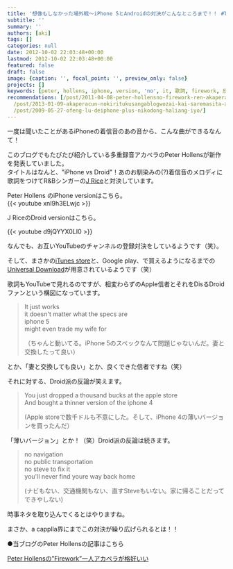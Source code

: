 ```yaml
---
title: '想像もしなかった場外戦〜iPhone 5とAndroidの対決がこんなところまで！！ #TEAMiPhone と #TeamDROID の戦い'
subtitle: ''
summary: ''
authors: [aki]
tags: []
categories: null
date: 2012-10-02 22:03:48+00:00
lastmod: 2012-10-02 22:03:48+00:00
featured: false
draft: false
image: {caption: '', focal_point: '', preview_only: false}
projects: []
keywords: [peter, hollens, iphone, version, 'no', it, 歌詞, firework, 反論, アカペラ]
recommendations: [/post/2011-04-08-peter-hollensno-firework-ren-akaperagage-hao-ii/,
  /post/2013-01-09-akaperacun-nokiritukusangablogwozai-kai-saremasita-a-cappella-best-ofgasu-di/,
  /post/2009-05-27-ofeng-lu-deiphone-plus-nikodong-haliang-iyo/]
---
```

一度は聞いたことがあるiPhoneの着信音のあの音から、こんな曲ができるなんて！

このブログでもたびたび紹介している多重録音アカペラのPeter Hollensが新作を発表していました。  
タイトルはなんと、"iPhone vs Droid"！あのお馴染みの(?)着信音のメロディに歌詞をつけてR&Bシンガーの[J Rice](http://en.wikipedia.org/wiki/J_Rice)と対決しています。

Peter Hollens のiPhone versionはこちら。  
{{< youtube xnI9h3ELwjc >}}

J RiceのDroid versionはこちら。

{{< youtube d9jQYYX0LI0 >}}

なんでも、お互いYouTubeのチャンネルの登録対決をしているようです（笑）。

そして、まさかの[iTunes store](http://itunes.apple.com/us/album/iphone-vs-droid-single/id566788602?ign-mpt=uo%3D4)と、Google play、で買えるようになるまでの[Universal Download](http://acappellarecords.com/artist/peter-hollens/album/iphone-vs-droid)が用意されているようです（笑）

歌詞もYouTubeで見れるのですが、相変わらずのApple信者とそれをDisるDroidファンという構図になっています。

> It just works  
> it doesn't matter what the specs are  
> iphone 5  
> might even trade my wife for
> 
> （ちゃんと動いてる。iPhone 5のスペックなんて問題じゃないんだ。妻と交換したって良い）

とか、「妻と交換しても良い」とか、良くできた信者ですね（笑）

それに対する、Droid派の反論が笑えます。

> You just dropped a thousand bucks at the apple store  
> And bought a thinner version of the iphone 4
> 
> (Apple storeで数千ドルも不意にした。そして、iPhone 4の薄いバージョンを買ったんだ）

「薄いバージョン」とか！（笑）Droid派の反論は続きます。

> no navigation  
> no public transportation  
> no steve to fix it  
> you'll never find youre way back home
> 
> (ナビもない、交通機関もない、直すSteveもいない。家に帰ることだってできやしない)

時事ネタを取り込んでくるとはやりますね。

まさか、a capplla界にまでこの対決が繰り広げられるとは！！

●当ブログのPeter Hollensの記事はこちら

[Peter Hollensの”Firework”一人アカペラが格好いい](https://chezo.uno/post/2011-04-08-peter-hollens-firework "Peter Hollensの”Firework”一人アカペラが格好いい")


